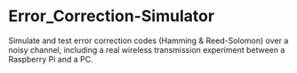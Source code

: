 # Error_Correction-Simulator
Simulate and test error correction codes (Hamming &amp; Reed-Solomon) over a noisy channel, including a real wireless transmission experiment between a Raspberry Pi and a PC.
